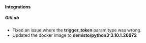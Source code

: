 
#### Integrations
##### GitLab
- Fixed an issue where the **trigger_token** param type was wrong.
- Updated the docker image to **demisto/python3:3.10.1.26972**
